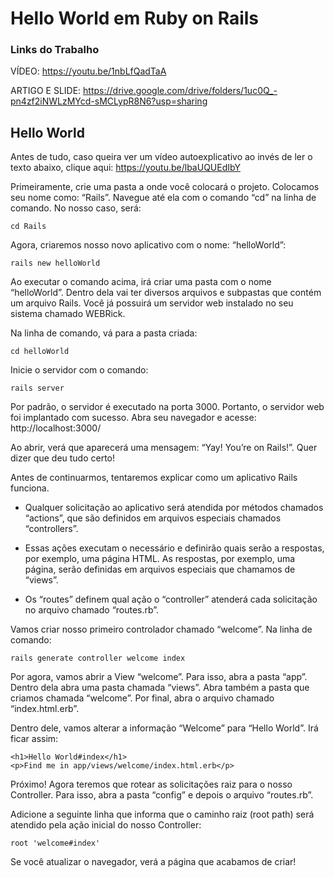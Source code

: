 # Hello World em Ruby on Rails

### Links do Trabalho

VÍDEO: https://youtu.be/1nbLfQadTaA

ARTIGO E SLIDE: https://drive.google.com/drive/folders/1uc0Q_-pn4zf2iNWLzMYcd-sMCLypR8N6?usp=sharing

## Hello World

Antes de tudo, caso queira ver um vídeo autoexplicativo ao invés de ler o texto abaixo, clique aqui: https://youtu.be/lbaUQUEdIbY

Primeiramente, crie uma pasta a onde você colocará o projeto. Colocamos seu nome como: “Rails”. Navegue até ela com o comando “cd” na linha de comando. No nosso caso, será: 

```
cd Rails
```

Agora, criaremos nosso novo aplicativo com o nome: “helloWorld”:

```
rails new helloWorld
```

Ao executar o comando acima, irá criar uma pasta com o nome “helloWorld”. Dentro dela vai ter diversos arquivos e subpastas que contém um arquivo Rails.
Você já possuirá um servidor web instalado no seu sistema chamado WEBRick. 

Na linha de comando, vá para a pasta criada:

```
cd helloWorld
```

Inicie o servidor com o comando:

```
rails server
```

Por padrão, o servidor é executado na porta 3000.
Portanto, o servidor web foi implantado com sucesso. Abra seu navegador e acesse:
http://localhost:3000/

Ao abrir, verá que aparecerá uma mensagem: “Yay! You’re on Rails!”. Quer dizer que deu tudo certo!

Antes de continuarmos, tentaremos explicar como um aplicativo Rails funciona.

* Qualquer solicitação ao aplicativo será atendida por métodos chamados “actions”, que são definidos em arquivos especiais chamados “controllers”.

* Essas ações executam o necessário e definirão quais serão a respostas, por exemplo, uma página HTML. As respostas, por exemplo, uma página, serão definidas em arquivos especiais que chamamos de “views”.

* Os “routes” definem qual ação o “controller” atenderá cada solicitação no arquivo chamado “routes.rb”.

Vamos criar nosso primeiro controlador chamado “welcome”. Na linha de comando:

```
rails generate controller welcome index
```

Por agora, vamos abrir a View “welcome”. Para isso, abra a pasta “app”. Dentro dela abra uma pasta chamada “views”. Abra também a pasta que criamos chamada “welcome”. Por final, abra o arquivo chamado “index.html.erb”. 

Dentro dele, vamos alterar a informação “Welcome” para “Hello World”. Irá ficar assim:

```
<h1>Hello World#index</h1>
<p>Find me in app/views/welcome/index.html.erb</p>
```

Próximo! Agora teremos que rotear as solicitações raiz para o nosso Controller. Para isso, abra a pasta “config” e depois o arquivo “routes.rb”.

Adicione a seguinte linha que informa que o caminho raiz (root path) será atendido pela ação inicial do nosso Controller:

```
root 'welcome#index'
```

Se você atualizar o navegador, verá a página que acabamos de criar!
